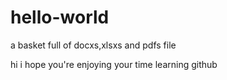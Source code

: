 # hello-world
a basket full of docxs,xlsxs and pdfs file

hi
i hope you're enjoying your time learning github
